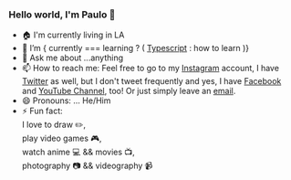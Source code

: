 ### Hello world, I'm Paulo 👋

- 🏠 I'm currently living in LA 
- 🌱 I’m { currently === learning ? ( [Typescript](https://www.typescriptlang.org/) : how to learn )}
- 💬 Ask me about ...anything
- 📫 How to reach me: Feel free to go to my [Instagram](https://www.instagram.com/impaubonilla/) account, I have [Twitter](https://twitter.com/pxixcv) as well, but I don't tweet frequently and yes, I have [Facebook](https://www.facebook.com/pxixcv) and  [YouTube Channel](https://www.youtube.com/channel/UCOzqf6znGEBswEYLu0exL-A?view_as=subscriber), too! Or just simply leave an [email](mailto:paulo111995@gmail.com).
- 😄 Pronouns: ... He/Him
- ⚡ Fun fact: 
    <br />  I love to draw :pencil2:, 
    <br />  play video games 🎮, 
    <br />  watch anime 💻 && movies 📺, 
    <br />  photography 📷 && videography 📹
